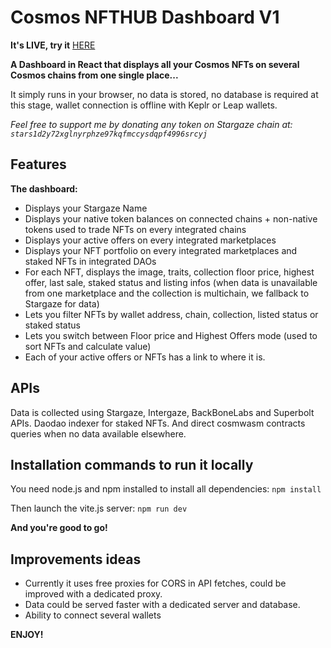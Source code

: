 # Cosmos NFTHUB Dashboard V1
**It's LIVE, try it** [HERE](https://cosmosnfthub.xyz/) 

**A Dashboard in React that displays all your Cosmos NFTs on several Cosmos chains from one single place...**
 
It simply runs in your browser, no data is stored, no database is required at this stage, wallet connection is offline with Keplr or Leap wallets.
 
 *Feel free to support me by donating any token on Stargaze chain at: `stars1d2y72xglnyrphze97kqfmccysdqpf4996srcyj`* 

## Features
**The dashboard:**
* Displays your Stargaze Name
* Displays your native token balances on connected chains + non-native tokens used to trade NFTs on every integrated chains
* Displays your active offers on every integrated marketplaces
* Displays your NFT portfolio on every integrated marketplaces and staked NFTs in integrated DAOs
* For each NFT, displays the image, traits, collection floor price, highest offer, last sale, staked status and listing infos (when data is unavailable from one marketplace and the collection is multichain, we fallback to Stargaze for data)
* Lets you filter NFTs by wallet address, chain, collection, listed status or staked status
* Lets you switch between Floor price and Highest Offers mode (used to sort NFTs and calculate value)
* Each of your active offers or NFTs has a link to where it is.

## APIs
Data is collected using Stargaze, Intergaze, BackBoneLabs and Superbolt APIs.
Daodao indexer for staked NFTs. And direct cosmwasm contracts queries when no data available elsewhere.

## Installation commands to run it locally
You need node.js and npm installed to install all dependencies: `npm install`
 
Then launch the vite.js server: `npm run dev`

**And you're good to go!**


## Improvements ideas
* Currently it uses free proxies for CORS in API fetches, could be improved with a dedicated proxy. 
* Data could be served faster with a dedicated server and database.
* Ability to connect several wallets


**ENJOY!**


